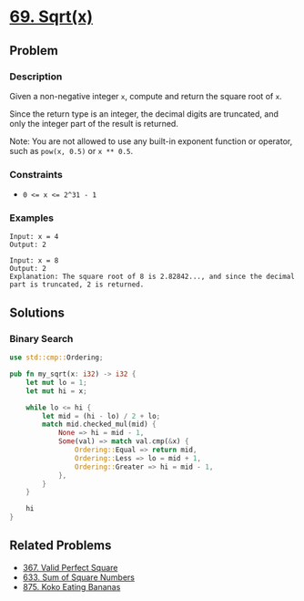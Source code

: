 # [69. Sqrt(x)](https://leetcode.com/problems/sqrtx/)

## Problem

### Description

Given a non-negative integer `x`, compute and return the square root of `x`.

Since the return type is an integer, the decimal digits are truncated, and only
the integer part of the result is returned.

Note: You are not allowed to use any built-in exponent function or operator,
such as `pow(x, 0.5)` or `x ** 0.5`.

### Constraints

* `0 <= x <= 2^31 - 1`

### Examples

```text
Input: x = 4
Output: 2
```

```text
Input: x = 8
Output: 2
Explanation: The square root of 8 is 2.82842..., and since the decimal part is truncated, 2 is returned.
```

## Solutions

### Binary Search

```rust
use std::cmp::Ordering;

pub fn my_sqrt(x: i32) -> i32 {
    let mut lo = 1;
    let mut hi = x;

    while lo <= hi {
        let mid = (hi - lo) / 2 + lo;
        match mid.checked_mul(mid) {
            None => hi = mid - 1,
            Some(val) => match val.cmp(&x) {
                Ordering::Equal => return mid,
                Ordering::Less => lo = mid + 1,
                Ordering::Greater => hi = mid - 1,
            },
        }
    }

    hi
}
```

## Related Problems

* [367. Valid Perfect Square](/leetcode/300%20-%20399/367%20-%20Valid%20Perfect%20Square.md)
* [633. Sum of Square Numbers](/leetcode/600%20-%20699/633%20-%20Sum%20of%20Square%20Numbers.md)
* [875. Koko Eating Bananas](/leetcode/800%20-%20899/875%20-%20Koko%20Eating%20Bananas.md)